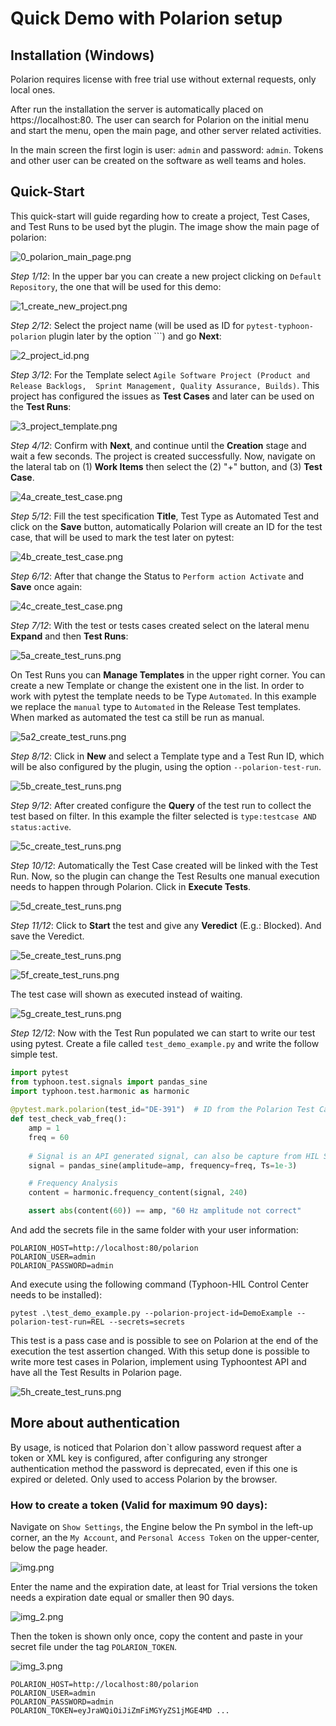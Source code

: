 # Quick Demo with Polarion setup

## Installation (Windows)

Polarion requires license with free trial use without external requests,
only local ones.

After run the installation the server is automatically placed on
https://localhost:80. The user can search for Polarion on the initial menu and 
start the menu, open the main page, and other server related activities.

In the main screen the first login is user: ``admin`` and password: ``admin``. 
Tokens and other user can be created on the software as well teams and holes.

## Quick-Start

This quick-start will guide regarding how to create a project, Test Cases, and
Test Runs to be used byt the plugin.
The image show the main page of polarion:

![0_polarion_main_page.png](docs/images/2_getting_started/0_polarion_main_page.png)

*Step 1/12*: In the upper bar you can create a new project clicking on ``Default Repository``, 
the one that will be used for this demo:

![1_create_new_project.png](docs/images/2_getting_started/1_create_new_project.png)

*Step 2/12*: Select the project name (will be used as ID for ``pytest-typhoon-polarion`` 
plugin later by the option ```) and go **Next**:

![2_project_id.png](docs/images/2_getting_started/2_project_id.png)

*Step 3/12*: For the Template select ``Agile Software Project (Product and Release Backlogs, 
Sprint Management, Quality Assurance, Builds)``. This project has configured the
issues as **Test Cases** and later can be used on the **Test Runs**:

![3_project_template.png](docs/images/2_getting_started/3_project_template.png)

*Step 4/12*: Confirm with **Next**, and continue until the **Creation** stage and 
wait a few seconds. The project is created successfully. Now, navigate on the 
lateral tab on (1) **Work Items** then select the (2) "+" button, and (3) 
**Test Case**.

![4a_create_test_case.png](docs/images/2_getting_started/4a_create_test_case.png)

*Step 5/12*: Fill the test specification **Title**, Test Type as Automated Test and click on 
the **Save** button, automatically Polarion will create an ID for the test case,
that will be used to mark the test later on pytest:

![4b_create_test_case.png](docs/images/2_getting_started/4b_create_test_case.png)

*Step 6/12*: After that change the Status to ``Perform action Activate`` and **Save** once
again:

![4c_create_test_case.png](docs/images/2_getting_started/4c_create_test_case.png)



*Step 7/12*: With the test or tests cases created select on the lateral menu **Expand** and 
then **Test Runs**:

![5a_create_test_runs.png](docs/images/2_getting_started/5a_create_test_runs.png)

On Test Runs you can **Manage Templates** in the upper right corner. 
You can create a new Template or change the existent one in the list.
In order to work with pytest the template needs to be Type ``Automated``. 
In this example we replace the ``manual`` type to ``Automated`` in the Release
Test templates. When marked as automated the test ca still be run as manual.

![5a2_create_test_runs.png](docs/images/2_getting_started/5a2_create_test_runs.png)

*Step 8/12*: Click in **New** and select a Template type and a Test Run ID, 
which will be also configured by the plugin, using the option 
``--polarion-test-run``.

![5b_create_test_runs.png](docs/images/2_getting_started/5b_create_test_runs.png)

*Step 9/12*: After created configure the **Query** of the test run to collect
the test based on filter. In this example the filter selected is 
``type:testcase AND status:active``.

![5c_create_test_runs.png](docs/images/2_getting_started/5c_create_test_runs.png)

*Step 10/12*: Automatically the Test Case created will be linked with the Test 
Run. Now, so the plugin can change the Test Results one manual execution needs 
to happen through Polarion. Click in **Execute Tests**.

![5d_create_test_runs.png](docs/images/2_getting_started/5d_create_test_runs.png)

*Step 11/12*: Click to **Start** the test and give any **Veredict** 
(E.g.: Blocked). And save the Veredict.

![5e_create_test_runs.png](docs/images/2_getting_started/5e_create_test_runs.png)

![5f_create_test_runs.png](docs/images/2_getting_started/5f_create_test_runs.png)

The test case will shown as executed instead of waiting.

![5g_create_test_runs.png](docs/images/2_getting_started/5g_create_test_runs.png)


*Step 12/12*: Now with the Test Run populated we can start to write our test 
using pytest. Create a file called ``test_demo_example.py`` and write the 
follow simple test.

```python
import pytest
from typhoon.test.signals import pandas_sine
import typhoon.test.harmonic as harmonic
    
@pytest.mark.polarion(test_id="DE-391")  # ID from the Polarion Test Case
def test_check_vab_freq():
    amp = 1
    freq = 60
    
    # Signal is an API generated signal, can also be capture from HIL Simulation
    signal = pandas_sine(amplitude=amp, frequency=freq, Ts=1e-3)

    # Frequency Analysis
    content = harmonic.frequency_content(signal, 240)

    assert abs(content(60)) == amp, "60 Hz amplitude not correct"
```

And add the secrets file in the same folder with your user information:
```plain text
POLARION_HOST=http://localhost:80/polarion
POLARION_USER=admin
POLARION_PASSWORD=admin
```

And execute using the following command (Typhoon-HIL Control Center needs to be 
installed):

```commandline
pytest .\test_demo_example.py --polarion-project-id=DemoExample --polarion-test-run=REL --secrets=secrets 
```

This test is a pass case and is possible to see on Polarion at the end of the
execution the test assertion changed. With this setup done is possible to write
more test cases in Polarion, implement using Typhoontest API and have all the
Test Results in Polarion page.

![5h_create_test_runs.png](docs/images/2_getting_started/5h_create_test_runs.png)

## More about authentication

By usage, is noticed that Polarion don`t allow password request after a token or
XML key is configured, after configuring any stronger authentication method the
password is deprecated, even if this one is expired or deleted. Only used to 
access Polarion by the browser.

### How to create a token (Valid for maximum 90 days):
Navigate on ``Show Settings``, the Engine below the Pn symbol in the left-up
corner, an the ``My Account``, and ``Personal Access Token`` on the upper-center,
below the page header.

![img.png](docs/images/3_token_config/0_token_config.png)

Enter the name and the expiration date, at least for Trial versions the token
needs a expiration date equal or smaller then 90 days.

![img_2.png](docs/images/3_token_config/1_token_config.png)

Then the token is shown only once, copy the content and paste in your secret 
file under the tag ``POLARION_TOKEN``. 

![img_3.png](docs/images/3_token_config/2_token_config.png)

```plain text
POLARION_HOST=http://localhost:80/polarion
POLARION_USER=admin
POLARION_PASSWORD=admin
POLARION_TOKEN=eyJraWQiOiJiZmFiMGYyZS1jMGE4MD ...
```
